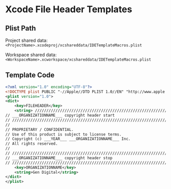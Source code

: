 # Xcode File Header Templates

## Plist Path
Project shared data: `<ProjectName>.xcodeproj/xcshareddata/IDETemplateMacros.plist`

Workspace shared data: `<WorkspaceName>.xcworkspace/xcshareddata/IDETemplateMacros.plist`

## Template Code
```xml
<?xml version="1.0" encoding="UTF-8"?>
<!DOCTYPE plist PUBLIC "-//Apple//DTD PLIST 1.0//EN" "http://www.apple.com/DTDs/PropertyList-1.0.dtd">
<plist version="1.0">
<dict>
    <key>FILEHEADER</key>
    <string> /////////////////////////////////////////////////////////////////////////////////////////////////
// ___ORGANIZATIONNAME___ copyright header start
// /////////////////////////////////////////////////////////////////////////////////////////////////
//
// PROPRIETARY / CONFIDENTIAL.
// Use of this product is subject to license terms.
// Copyright (c) ___YEAR___ ___ORGANIZATIONNAME___ Inc.
// All rights reserved.
//
// /////////////////////////////////////////////////////////////////////////////////////////////////
// ___ORGANIZATIONNAME___ copyright header stop
// /////////////////////////////////////////////////////////////////////////////////////////////////</string>
    <key>ORGANIZATIONNAME</key>
    <string>Gen Digital</string>
</dict>
</plist>
```
